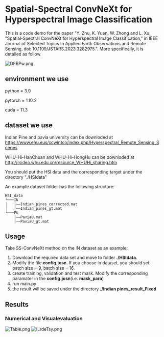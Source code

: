 # Spatial-Spectral ConvNeXt for Hyperspectral Image Classification

This is a code demo for the paper "Y. Zhu, K. Yuan, W. Zhong and L. Xu, "Spatial-Spectral ConvNeXt for Hyperspectral Image Classification," in IEEE Journal of Selected Topics in Applied Earth Observations and Remote Sensing, doi: 10.1109/JSTARS.2023.3282975.". More specifically, it is detailed as follow.

<img src="https://i.328888.xyz/2022/12/25/DFBPw.png" alt="DFBPw.png" border="0" />


## environment we use

python = 3.9

pytorch = 1.10.2

cuda = 11.3

## dataset we use
Indian Pine and pavia university can be downloded at https://www.ehu.eus/ccwintco/index.php/Hyperspectral_Remote_Sensing_Scenes

WHU-Hi-HanChuan and WHU-Hi-HongHu can be downloded at http://rsidea.whu.edu.cn/resource_WHUHi_sharing.htm

You should put the HSI data and the corresponding target under the directory "./HSIdata"

An example dataset folder has the following structure:

```
HSI_data
└───IN
│   │——Indian_pines_corrected.mat
│   │——Indian_pines_gt.mat
└───PU
    │——PaviaU.mat
    │——PaviaU_gt.mat
```

## Usage
Take SS-ConvNeXt method on the IN dataset as an example:

1. Download the required data set and move to folder **./HSIdata**.
2. Modify the file **config.josn**. If you choose In dataset, you should set patch size = 9, batch size = 16.
3. create training, validation and test mask. Modify the corresponding paramater in the **config.josn**(i.e. **mask_para**)
4. run main.py
5. the result will be saved under the directory **./Indian pines_result_Fixed**
## Results
### Numerical and Visualevaluation
<img src="https://img1.imgtp.com/2023/06/21/UGp87PAX.png" alt="Table.png" title="Table.png" />
<img src="https://img1.imgtp.com/2023/06/21/ILrdeTsy.png" alt="ILrdeTsy.png" border="0" />
